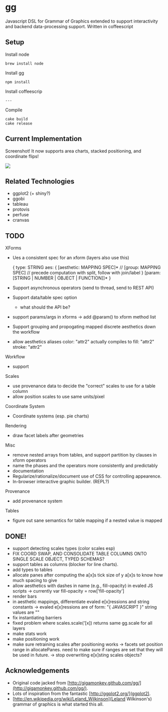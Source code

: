 gg
===

Javascript DSL for Grammar of Graphics extended to support interactivity and
backend data-processing support.  Written in coffeescript

Setup
------

Install node

    brew install node

Install gg

    npm install

Install coffeescrip

    ---

Compile

    cake build
    cake release

Current Implementation
---------------

Screenshot! It now supports area charts, stacked positioning, and coordinate flips!

<img src="https://raw.github.com/sirrice/gg/new-model/docs/imgs/screenshot.png"/>



Related Technologies
-----------

* ggplot2 (+ shiny?)
* ggobi
* tableau
* protovis
* perfuse
* cranvas


TODO
------------------

XForms

- Ues a consistent spec for an xform (layers also use this)

    {
      type: STRING
      aes: {
        [aesthetic: MAPPING SPEC]* //
        [group: MAPPING SPEC]      // precede computation with split, follow with join/label
      }
      [param: [STRING | NUMBER | OBJECT | FUNCTION]]*
    }

- Support asynchronous operators (send to thread, send to REST API)
- Support data/table spec option
  - what should the API be?
- support params/args in xforms
   -> add @param() to xform method list
- Support grouping and propogating mapped discrete aesthetics down the workflow
- allow aesthetics aliases
    color: "attr2"
   actually compiles to
    fill: "attr2"
    stroke: "attr2"

Workflow

- support

Scales

- use provenance data to decide the "correct" scales to use for a table column
- allow position scales to use same units/pixel


Coordinate System


- Coordinate systems (esp. pie charts)


Rendering

- draw facet labels after geometries


Misc

- remove nested arrays from tables, and support partition by clauses in xform operators
- name the phases and the operators more consistently and predictably
- documentation
- Regularize/rationalize/document use of CSS for controlling appearence.
- In-browser interactive graphic builder. (REPL?)

Provenance

- add provenance system


Tables

- figure out sane semantics for table mapping if a nested value is mapped



DONE!
-------------

- support detecting scales types (color scales esp)
- FIX COORD SWAP, AND CONSOLIDATE TABLE COLUMNS ONTO SINGLE SCALE OBJECT, TYPED SCHEMAS?
- support tables as columns (blocker for line charts).
- add types to tables
- allocate panes after computing the a[x]s tick size of y a[x]s to know how much spacing to give
- allow aesthetics with dashes in name (e.g., fill-opacity) in evaled JS scripts
    -> currently var fill-opacity = row['fill-opacity']
- render bars
- in aesthetic mappings, differentiate evaled e[x]ressions and string constants
    -> evaled e[x]ressions are of form: "{ JAVASCRIPT }"
      string values are ""
- fix instantiating barriers
- fixed problem where scales.scale('[x]) returns same gg.scale for all layers
- make stats work
- make positioning work
- make sure retraining scales after positioning works
    -> facets set position range in allocatePanes.  need to make sure if
      ranges are set that they will be used in future.
    -> stop overwriting e[x]sting scales objects?




Acknowledgements
-----------

* Original code jacked from [http://gigamonkey.github.com/gg/](http://gigamonkey.github.com/gg/).
* Lots of inspiration from the fantastic [http://ggplot2.org/](ggplot2).
* [http://en.wikipedia.org/wiki/Leland_Wilkinson](Leland Wilkinson's) grammar of graphics is what started this all.



